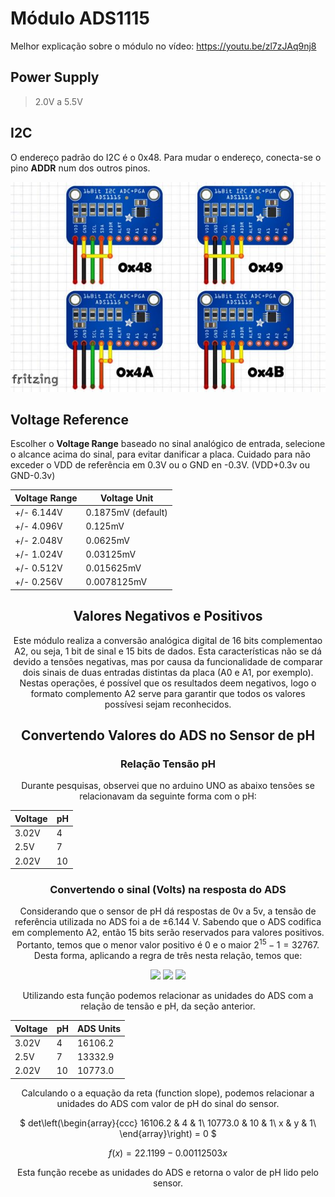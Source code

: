 # Módulo ADS1115

Melhor explicação sobre o módulo no vídeo: https://youtu.be/zl7zJAq9nj8


## Power Supply

> 2.0V a 5.5V

## I2C 

O endereço padrão do I2C é o 0x48. Para mudar o endereço, conecta-se o pino **ADDR** num dos outros pinos.

![](ADS1115-Addr.jpg)

## Voltage Reference

Escolher o **Voltage Range** baseado no sinal analógico de entrada, selecione o alcance acima do sinal, para evitar danificar a placa. Cuidado para não exceder o VDD de referência em 0.3V ou o GND en -0.3V. (VDD+0.3v ou GND-0.3v)
<center>

|Voltage Range|Voltage Unit|
|-|-|
|+/- 6.144V | 0.1875mV (default)|
|+/- 4.096V | 0.125mV|
|+/- 2.048V | 0.0625mV|
|+/- 1.024V | 0.03125mV|
|+/- 0.512V | 0.015625mV|
|+/- 0.256V | 0.0078125mV|

## Valores Negativos e Positivos

Este módulo realiza a conversão analógica digital de 16 bits complementao A2, ou seja, 1 bit de sinal e 15 bits de dados. Esta características não se dá devido a tensões negativas, mas por causa da funcionalidade de comparar dois sinais de duas entradas distintas da placa (A0 e A1, por exemplo). Nestas operações, é possível que os resultados deem negativos, logo o formato complemento A2 serve para garantir que todos os valores possívesi sejam reconhecidos.

## Convertendo Valores do ADS no Sensor de pH
<center>

### Relação Tensão pH
Durante pesquisas, observei que no arduino UNO as abaixo tensões se relacionavam da seguinte forma com o pH:

|Voltage|pH|
|-|-|
|3.02V|4|
|2.5V|7|
|2.02V|10|

### Convertendo o sinal (Volts) na resposta do ADS

Considerando que o sensor de pH dá respostas de 0v a 5v, a tensão de referência utilizada no ADS foi a de $\pm 6.144$  V. Sabendo que o ADS codifica em complemento A2, então 15 bits serão reservados para valores positivos. Portanto, temos que o menor valor positivo é $0$ e o maior $2^{15}-1 = 32767$. Desta forma, aplicando a regra de três nesta relação, temos que:

<img src="https://render.githubusercontent.com/render/math?math=6.144\ \text{volts}\ = 32767\ \text{units}">
<img src="https://render.githubusercontent.com/render/math?math=x\ \text{volts}\ = f(x)\ \text{units}">
<img src="https://render.githubusercontent.com/render/math?math=f(x) = \frac{32767x}{6.144}">

Utilizando esta função podemos relacionar as unidades do ADS com a relação de tensão e pH, da seção anterior.

|Voltage|pH|ADS Units|
|-|-|-|
|3.02V|4|16106.2|
|2.5V|7|13332.9|
|2.02V|10|10773.0|

Calculando o a equação da reta (function slope), podemos relacionar a unidades do ADS com valor de pH do sinal do sensor.

$
det\left(\begin{array}{ccc} 
16106.2 & 4  & 1\\
10773.0 & 10 & 1\\
x & y & 1\\
\end{array}\right) = 0
$ 

$f(x) = 22.1199 - 0.00112503 x$

Esta função recebe as unidades do ADS e retorna o valor de pH lido pelo sensor.
